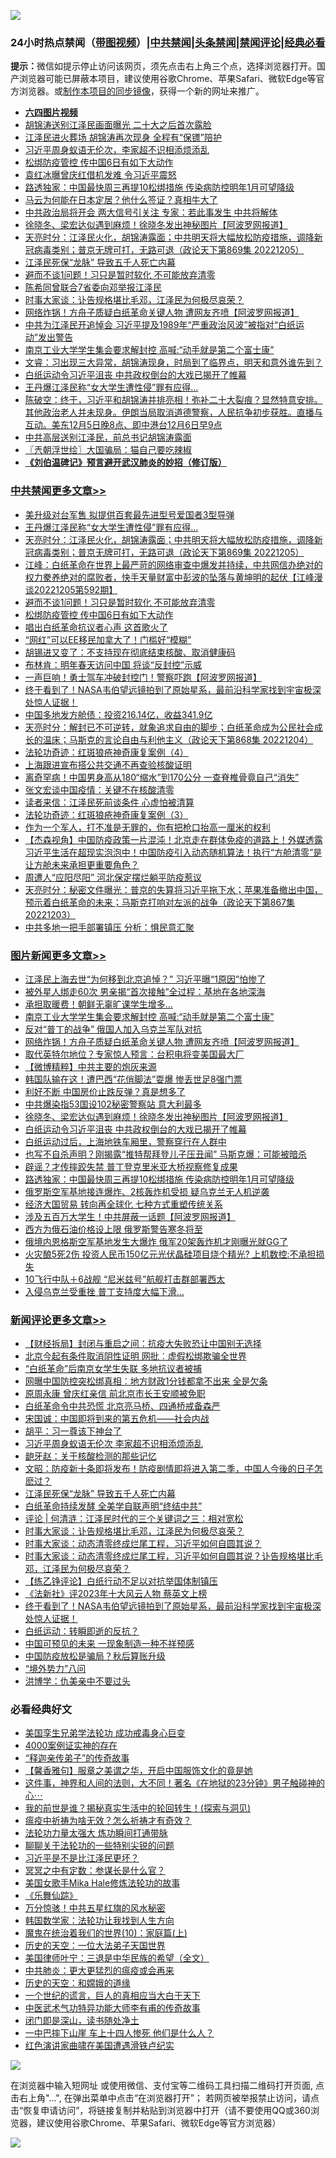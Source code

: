 ![](https://raw.githubusercontent.com/jsvpn/jsproxy/dev/64photo/fqnews-qr.jpg)

<div id="tt">
<h3>24小时热点禁闻（<a href="https://aaa.v2dns.tk/?QAjUl=BgRp5UNKRn&T5Vk=fPVH&Q59Ab=WxGE" target="_blank">带图视频</a>）|<a href="#%E4%B8%AD%E5%85%B1%E7%A6%81%E9%97%BB%E6%9B%B4%E5%A4%9A%E6%96%87%E7%AB%A0">中共禁闻</a>|<a href="#%E5%9B%BE%E7%89%87%E6%96%B0%E9%97%BB%E6%9B%B4%E5%A4%9A%E6%96%87%E7%AB%A0">头条禁闻</a>|<a href="#%E6%96%B0%E9%97%BB%E8%AF%84%E8%AE%BA%E6%9B%B4%E5%A4%9A%E6%96%87%E7%AB%A0">禁闻评论|<a href="#%E5%BF%85%E7%9C%8B%E7%BB%8F%E5%85%B8%E5%A5%BD%E6%96%87">经典必看</a></h3>
<div><b>提示：</b>微信如提示停止访问该网页，须先点击右上角三个点，选择浏览器打开。国产浏览器可能已屏蔽本项目，建议使用谷歌Chrome、苹果Safari、微软Edge等官方浏览器。或<a href="%E5%88%B6%E4%BD%9Cgit%E7%A6%81%E9%97%BB%E9%95%9C%E5%83%8F.md">制作本项目的同步镜像</a>，获得一个新的网址来推广。</div>
<ul>
<li><b><a href="http://d2.v2rss.gq/64.mp4" target="_blank">六四图片视频</a></b></li>
<li><a href="/cnnews/20221206/1820094.md">胡锦涛送别江泽民画面曝光 二十大之后首次露脸</a></li>
<li><a href="/baitai/20221206/1820090.md">江泽民进火葬场 胡锦涛再次现身 全程有“保镖”陪护</a></li>
<li><a href="/ssgc/20221205/1819998.md">习近平周身蚁语无伦次，李家超不识相添烦添乱</a></li>
<li><a href="/cbnews/20221206/1820101.md">松绑防疫管控 传中国6日有如下大动作</a></li>
<li><a href="/baitai/20221206/1820110.md">袁红冰曝曾庆红借机发难 令习近平震怒</a></li>
<li><a href="/topimagenews/20221206/1820043.md">路透独家：中国最快周三再提10松绑措施 传染病防控明年1月可望降级</a></li>
<li><a href="/cnnews/20221206/1820160.md">马云为何能在日本定居？他什么签证？真相牛大了</a></li>
<li><a href="/baitai/20221206/1820132.md">中共政治局将开会 两大信号引关注 专家：若此事发生 中共将解体</a></li>
<li><a href="/topimagenews/20221206/1820156.md">徐晓冬、梁宏达似遇到麻烦！徐晓冬发出神秘图片【阿波罗网报道】</a></li>
<li><a href="/cbnews/20221206/1820248.md">天亮时分：江泽民火化，胡锦涛露面；中共明天将大幅放松防疫措施，调降新冠病毒类别；普京无牌可打，无路可退（政论天下第869集 20221205）</a></li>
<li><a href="/comments/20221206/1820127.md">江泽民死保“龙脉” 导致五千人死亡内幕</a></li>
<li><a href="/cbnews/20221206/1820102.md">避而不谈1问题！习只是暂时软化 不可能放弃清零</a></li>
<li><a href="/cnnews/20221206/1820261.md">陈希同曾联合7省委向邓举报江泽民</a></li>
<li><a href="/comments/20221205/1820027.md">时事大家谈：讣告规格堪比毛邓，江泽民为何极尽哀荣？</a></li>
<li><a href="/topimagenews/20221206/1820257.md">网络炸锅！方舟子质疑白纸革命关键人物 遭网友齐喷【阿波罗网报道】</a></li>
<li><a href="/headline/20221206/1820276.md">中共为江泽民开追悼会 习近平提及1989年“严重政治风波”被指对“白纸运动”发出警告</a></li>
<li><a href="/topimagenews/20221206/1820314.md">南京工业大学学生集会要求解封控 高喊:“动手就是第二个富士康”</a></li>
<li><a href="/sohnews/20221206/1820256.md">文睿：习出现三大异常，胡锦涛现身，时局到了临界点，明天和意外谁先到？</a></li>
<li><a href="/topimagenews/20221206/1820148.md">白纸运动令习近平沮丧 中共政权倒台的大戏已揭开了帷幕</a></li>
<li><a href="/cbnews/20221206/1820281.md">王丹爆江泽民称“女大学生遭性侵”罪有应得…</a></li>
<li><a href="/sohnews/20221206/1820147.md">陈破空：终于，习近平和胡锦涛并排亮相！弥补二十大裂痕？显然特意安排。其他政治老人并未现身。伊朗当局取消道德警察，人民抗争初步获胜。直播与互动。美东12月5日晚8点、即中港台12月6日早9点</a></li>
<li><a href="/headline/20221206/1820165.md">中共高层送别江泽民，前总书记胡锦涛露面</a></li>
<li><a href="/ssgc/20221206/1820050.md">〖兲朝浮世绘〗大国骗局：猫自己要吃辣椒</a></li>
<li><b><a href="/comments/20200207/1272816.md" target="_blank">《刘伯温碑记》预言避开武汉肺炎的妙招（修订版）</a></b></li>
</ul>
</div>

<div class="catlist">
<h3><a href="/cbnews/" target="_blank">中共禁闻</a><span><a href="/cbnews/" target="_blank" rel="nofollow">更多文章>></a></span></h3>
<ul>
<li><a href="/cbnews/20221206/1820335.md" target="_blank">美升级对台军售 拟提供百套最先进型号爱国者3型导弹</a></li>
<li><a href="/cbnews/20221206/1820281.md" target="_blank">王丹爆江泽民称“女大学生遭性侵”罪有应得…</a></li>
<li><a href="/cbnews/20221206/1820248.md" target="_blank">天亮时分：江泽民火化，胡锦涛露面；中共明天将大幅放松防疫措施，调降新冠病毒类别；普京无牌可打，无路可退（政论天下第869集 20221205）</a></li>
<li><a href="/cbnews/20221206/1820179.md" target="_blank">江峰：白纸革命在世界上最严苛的网络审查中爆发并持续，中共网信办绝对的权力豢养绝对的腐败者，快手天量财富中彭波的坠落与黄坤明的起伏【江峰漫谈20221205第592期】</a></li>
<li><a href="/cbnews/20221206/1820102.md" target="_blank">避而不谈1问题！习只是暂时软化 不可能放弃清零</a></li>
<li><a href="/cbnews/20221206/1820101.md" target="_blank">松绑防疫管控 传中国6日有如下大动作</a></li>
<li><a href="/cbnews/20221206/1820100.md" target="_blank">唱出白纸革命抗议者心声 这首歌火了</a></li>
<li><a href="/cbnews/20221206/1820099.md" target="_blank">“网红”可以EE移民加拿大了！门槛好“模糊”</a></li>
<li><a href="/cbnews/20221206/1820032.md" target="_blank">胡锡进又变了：不支持现在彻底结束核酸、取消健康码</a></li>
<li><a href="/cbnews/20221205/1820018.md" target="_blank">布林肯：明年春天访问中国 将谈“反封控”示威</a></li>
<li><a href="/cbnews/20221205/1819972.md" target="_blank">一声巨响！勇士驾车冲破封控门！警察吓跑【阿波罗网报道】</a></li>
<li><a href="/comments/20221205/1819955.md" target="_blank">终于看到了！NASA韦伯望远镜拍到了原始星系，最前沿科学家找到宇宙极深处惊人证据！</a></li>
<li><a href="/cbnews/20221205/1819924.md" target="_blank">中国多地发方舱债：投资216.14亿，收益341.9亿</a></li>
<li><a href="/cbnews/20221205/1819832.md" target="_blank">天亮时分：解封已不可逆转，就象追求自由的脚步；白纸革命成为公民社会成长的温床；马斯克的言论自由与利他主义（政论天下第868集 20221204）</a></li>
<li><a href="/cbnews/20221205/1819660.md" target="_blank">法轮功奇迹：红斑狼疮神奇康复案例（4）</a></li>
<li><a href="/cbnews/20221205/1819736.md" target="_blank">上海跟进宣布搭公共交通不再查验核酸证明</a></li>
<li><a href="/cbnews/20221205/1819713.md" target="_blank">离奇罕病！中国男身高从180“缩水”到170公分 一查脊椎骨竟自己“消失”</a></li>
<li><a href="/cbnews/20221204/1819662.md" target="_blank">张文宏谈中国疫情：关键不在核酸清零</a></li>
<li><a href="/cbnews/20221204/1819655.md" target="_blank">读者来信：江泽民死前谈条件 心虚怕被清算</a></li>
<li><a href="/cbnews/20221204/1819405.md" target="_blank">法轮功奇迹：红斑狼疮神奇康复案例（3）</a></li>
<li><a href="/comments/20221204/1819603.md" target="_blank">作为一个军人，打不准是无罪的，你有把枪口抬高一厘米的权利</a></li>
<li><a href="/comments/20221204/1819568.md" target="_blank">【杰森视角】中国防疫政策一片混沌！北京走在群体免疫的道路上！外媒透露习近平生活在超现实泡泡中！中国防疫引入动态随机算法！执行“方舱清零”是让方舱未来承担更重要角色？</a></li>
<li><a href="/cbnews/20221204/1819539.md" target="_blank">周遭人“应阳尽阳” 河北保定摆烂躺平防疫惹议</a></li>
<li><a href="/cbnews/20221204/1819523.md" target="_blank">天亮时分：秘密文件曝光：普京的失算将习近平拖下水；苹果准备撤出中国，预示着白纸革命的未来；马斯克打响对左派的战争（政论天下第867集 20221203）</a></li>
<li><a href="/cbnews/20221204/1819503.md" target="_blank">中共多地一把手部署镇压 分析：惧民意汇聚</a></li>

</ul>
</div>
<div class="catlist">
<h3><a href="/topimagenews/" target="_blank">图片新闻</a><span><a href="/topimagenews/" target="_blank" rel="nofollow">更多文章>></a></span></h3>
<ul>
<li><a href="/topimagenews/20221206/1820381.md" target="_blank">江泽民上海去世“为何移到北京追悼？” 习近平曝“1原因”怕惨了</a></li>
<li><a href="/topimagenews/20221206/1820380.md" target="_blank">被外星人绑走60次 男亲揭“首次接触”全过程：基地在各地深海</a></li>
<li><a href="/topimagenews/20221206/1820316.md" target="_blank">承担取暖费！朝鲜无辜旷课学生增多…</a></li>
<li><a href="/topimagenews/20221206/1820314.md" target="_blank">南京工业大学学生集会要求解封控 高喊:“动手就是第二个富士康”</a></li>
<li><a href="/topimagenews/20221206/1820272.md" target="_blank">反对“普丁的战争” 俄国人加入乌克兰军队对抗</a></li>
<li><a href="/topimagenews/20221206/1820257.md" target="_blank">网络炸锅！方舟子质疑白纸革命关键人物 遭网友齐喷【阿波罗网报道】</a></li>
<li><a href="/topimagenews/20221206/1820251.md" target="_blank">取代英特尔地位？专家惊人预言：台积电将变美国最大厂</a></li>
<li><a href="/topimagenews/20221206/1820250.md" target="_blank">【微博精粹】中共主要的炮灰来源</a></li>
<li><a href="/topimagenews/20221206/1820249.md" target="_blank">韩国队输在这！遭巴西“花俏脚法”耍爆 惨丢世足8强门票</a></li>
<li><a href="/topimagenews/20221206/1820222.md" target="_blank">利好不断 中国房价止跌反弹？真是想多了</a></li>
<li><a href="/topimagenews/20221206/1820210.md" target="_blank">中共爆染指53国设102秘密警察站 意大利最多</a></li>
<li><a href="/topimagenews/20221206/1820156.md" target="_blank">徐晓冬、梁宏达似遇到麻烦！徐晓冬发出神秘图片【阿波罗网报道】</a></li>
<li><a href="/topimagenews/20221206/1820148.md" target="_blank">白纸运动令习近平沮丧 中共政权倒台的大戏已揭开了帷幕</a></li>
<li><a href="/topimagenews/20221206/1820140.md" target="_blank">白纸运动过后，上海地铁车厢里，警察穿行在人群中</a></li>
<li><a href="/topimagenews/20221206/1820092.md" target="_blank">也写不自杀声明？刚揭露“推特帮拜登儿子压丑闻” 马斯克爆：可能被暗杀</a></li>
<li><a href="/topimagenews/20221206/1820053.md" target="_blank">辟谣？才传摔跤失禁 普丁登克里米亚大桥视察修复成果</a></li>
<li><a href="/topimagenews/20221206/1820043.md" target="_blank">路透独家：中国最快周三再提10松绑措施 传染病防控明年1月可望降级</a></li>
<li><a href="/topimagenews/20221206/1820042.md" target="_blank">俄罗斯空军基地接连爆炸、2核轰炸机受损 疑乌克兰无人机逆袭</a></li>
<li><a href="/topimagenews/20221206/1820031.md" target="_blank">经济大国贸易 转向再全球化 七种方式重塑传统关系</a></li>
<li><a href="/topimagenews/20221205/1819987.md" target="_blank">涉及五百万大学生！中共屏蔽一话题【阿波罗网报道】</a></li>
<li><a href="/topimagenews/20221205/1819930.md" target="_blank">西方为俄石油价格设上限 俄罗斯警告寒冬将至</a></li>
<li><a href="/topimagenews/20221205/1819922.md" target="_blank">俄境内恩格斯空军基地发生大爆炸 俄军20架轰炸机才刚曝光就GG了</a></li>
<li><a href="/topimagenews/20221205/1819898.md" target="_blank">火灾酿5死2伤 投资人民币150亿元光伏晶硅项目烧个精光? 上机数控:不承担损失</a></li>
<li><a href="/topimagenews/20221205/1819891.md" target="_blank">10飞行中队＋6战舰 “尼米兹号”航舰打击群部署西太</a></li>
<li><a href="/topimagenews/20221205/1819876.md" target="_blank">入侵乌克兰受重挫 普丁支持度大幅下滑…</a></li>

</ul>
</div>
<div class="catlist">
<h3><a href="/comments/" target="_blank">新闻评论</a><span><a href="/comments/" target="_blank" rel="nofollow">更多文章>></a></span></h3>
<ul>
<li><a href="/comments/20221206/1820360.md" target="_blank">【财经拆局】封闭与重启之间：抗疫大失败恐让中国别无选择</a></li>
<li><a href="/comments/20221206/1820352.md" target="_blank">北京今起有条件取消阴性证明 网批︰虚假松绑欺骗全世界</a></li>
<li><a href="/comments/20221206/1820351.md" target="_blank">“白纸革命”后南京女学生失联 多地抗议者被捕</a></li>
<li><a href="/comments/20221206/1820350.md" target="_blank">网曝中国防控突松绑真相︰地方财政1分钱都拿不出来 全是欠条</a></li>
<li><a href="/comments/20221206/1820349.md" target="_blank">原周永康 曾庆红亲信 前北京市长王安顺被免职</a></li>
<li><a href="/comments/20221206/1820326.md" target="_blank">白纸革命令中共恐慌 北京亮马桥、四通桥戒备森严</a></li>
<li><a href="/comments/20221206/1820229.md" target="_blank">宋国诚：中国即将到来的第五危机——社会内战</a></li>
<li><a href="/comments/20221206/1820228.md" target="_blank">胡平：习一尊该下神台了</a></li>
<li><a href="/comments/20221206/1820227.md" target="_blank">习近平周身蚁语无伦次 李家超不识相添烦添乱</a></li>
<li><a href="/comments/20221206/1820215.md" target="_blank">龅牙赵：关于核酸检测的那些记忆</a></li>
<li><a href="/comments/20221206/1820155.md" target="_blank">文昭：防疫新十条即将发布！防疫剧情即将进入第二季，中国人今後的日子怎麽过？</a></li>
<li><a href="/comments/20221206/1820127.md" target="_blank">江泽民死保“龙脉” 导致五千人死亡内幕</a></li>
<li><a href="/comments/20221206/1820126.md" target="_blank">白纸革命持续发酵 全美学自联声明“终结中共”</a></li>
<li><a href="/comments/20221206/1820066.md" target="_blank">评论 | 何清涟：江泽民时代的三个关键词之三：相对宽松</a></li>
<li><a href="/comments/20221205/1820027.md" target="_blank">时事大家谈：讣告规格堪比毛邓，江泽民为何极尽哀荣？</a></li>
<li><a href="/comments/20221205/1820026.md" target="_blank">时事大家谈：动态清零终成烂尾工程，习近平如何自圆其说？</a></li>
<li><a href="/comments/20221205/1820013.md" target="_blank">时事大家谈：动态清零终成烂尾工程，习近平如何自圆其说？讣告规格堪比毛邓，江泽民为何极尽哀荣？</a></li>
<li><a href="/comments/20221205/1819973.md" target="_blank">【练乙铮评论】白纸行动不足以对抗举国体制镇压</a></li>
<li><a href="/comments/20221205/1819959.md" target="_blank">《法新社》评2023年十大风云人物 蔡英文上榜</a></li>
<li><a href="/comments/20221205/1819955.md" target="_blank">终于看到了！NASA韦伯望远镜拍到了原始星系，最前沿科学家找到宇宙极深处惊人证据！</a></li>
<li><a href="/comments/20221205/1819948.md" target="_blank">白纸运动：转瞬即逝的反抗？</a></li>
<li><a href="/comments/20221205/1819934.md" target="_blank">中国可预见的未来 一现象制造一种不祥预感</a></li>
<li><a href="/comments/20221205/1819931.md" target="_blank">中国防疫放松是骗局？秋后算账升级</a></li>
<li><a href="/comments/20221205/1819925.md" target="_blank">“境外势力”八问</a></li>
<li><a href="/comments/20221205/1819843.md" target="_blank">洪博学：仇美亲中不要过头</a></li>

</ul>
</div>

<div class="catlist">
<h3>必看经典好文</h3>
<ul>
<li><a href="/comments/20210509/1542373.md" target="_blank">美国孪生兄弟学法轮功 成功戒毒身心巨变</a></li>
<li><a href="/lifebaike/20201113/1430218.md" target="_blank">4000案例证实神的存在</a></li>
<li><a href="/tculture/20121214/86862.md" target="_blank">“释迦亲传弟子”的传奇故事</a></li>
<li><a href="/bannedvideo/20201203/1441331.md" target="_blank">【馨香雅句】服章之美谓之华，开启中国服饰文化的竟是她</a></li>
<li><a href="/comments/20220722/1761738.md" target="_blank">这件事，神界和人间的法则，大不同！著名《在地狱的23分钟》男子触碰神的心⋯</a></li>
<li><a href="/comments/20200715/1359453.md" target="_blank">我的前世是谁？揭秘真实生活中的轮回转生！(探索与洞见)</a></li>
<li><a href="/comments/20200502/1322275.md" target="_blank">瘟疫中祈祷为啥无效？怎么祈祷才有奇效？</a></li>
<li><a href="/cbnews/20200816/1381005.md" target="_blank">法轮功力量太强大 炼功瞬间打通带脉</a></li>
<li><a href="/comments/20190417/1114875.md" target="_blank">聊聊关于法轮功的一些特别尖锐的问题</a></li>
<li><a href="/comments/20220703/1753426.md" target="_blank">习近平是不是比江泽民更坏？</a></li>
<li><a href="/tculture/20200812/1378929.md" target="_blank">冥冥之中有定数：参谋长是什么官？</a></li>
<li><a href="/comments/20200114/1258532.md" target="_blank">美国女歌手Mika Hale修炼法轮功的故事</a></li>
<li><a href="/comments/20200527/783191.md" target="_blank">《乐舞仙踪》</a></li>
<li><a href="/ccpdope/20210708/1583079.md" target="_blank">万分惊骇！中共五星红旗的风水秘密</a></li>
<li><a href="/comments/20220418/1721061.md" target="_blank">韩国数学家：法轮功让我找到人生方向</a></li>
<li><a href="/topimagenews/20180529/950153.md" target="_blank">魔鬼在统治着我们的世界(10)：家庭篇(上)</a></li>
<li><a href="/tculture/20121025/73067.md" target="_blank">历史的天空：一位大法弟子天国世界</a></li>
<li><a href="/comments/20220928/1790417.md" target="_blank">美国律师叶宁：三退是中华民族的希望（全文）</a></li>
<li><a href="/comments/20200211/1275071.md" target="_blank">中共肺炎：更大更猛烈的瘟疫或会再来</a></li>
<li><a href="/cbnews/20190219/1083302.md" target="_blank">历史的天空：和嫦娥的道缘</a></li>
<li><a href="/comments/20200621/1348067.md" target="_blank">一个世纪的谎言，巨人的真相应当大白于天下</a></li>
<li><a href="/comments/20210810/1603664.md" target="_blank">中医武术气功特异功能大师李有甫的传奇故事</a></li>
<li><a href="/tculture/20200803/1373949.md" target="_blank">闭门即是深山，读书随处净土</a></li>
<li><a href="/cbnews/20200611/1343057.md" target="_blank">一中巴摔下山崖 车上十四人惨死 他们是什么人？</a></li>
<li><a href="/lishi/20140517/664349.md" target="_blank">红色演讲家曲啸在美国遭遇滑铁卢纪实</a></li>

</ul>
</div>

![](https://raw.githubusercontent.com/jsvpn/jsproxy/dev/64photo/fqnews-qr.jpg)

在浏览器中输入短网址 或使用微信、支付宝等二维码工具扫描二维码打开页面, 点击右上角"...", 在弹出菜单中点击“在浏览器打开”； 若网页被举报禁止访问，请点击“恢复申请访问”，将链接复制并粘贴到浏览器中打开（请不要使用QQ或360浏览器，建议使用谷歌Chrome、苹果Safari、微软Edge等官方浏览器）

![](https://raw.githubusercontent.com/jsvpn/jsproxy/dev/64photo/wx.jpg)